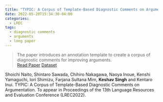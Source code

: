 ```yaml
---
title: "TYPIC: A Corpus of Template-Based Diagnostic Comments on Argumentation"
date: 2022-05-20T15:34:30-04:00
categories:
  - LREC
tags:
  - diagnostic comments
  - arguments
  - long paper
---
```


> The paper introduces an annotation template to create a corpus of diagnostic comments for improving arguments.   
[Read Paper][link-to-paper] [Dataset][typic]

Shoichi Naito, Shintaro Sawada, Chihiro Nakagawa, Naoya Inoue, Kenshi Yamaguchi, Iori Shimizu, Farjana Sultana Mim, __Keshav Singh__ and Kentaro Inui. TYPIC: A Corpus of Template-Based Diagnostic Comments on Argumentation. To appear in Proceedings of the 13th Language Resources and Evaluation Conference (LREC2022).

[link-to-paper]: https://google.com
[typic]: https://github.com/cl-tohoku/xx